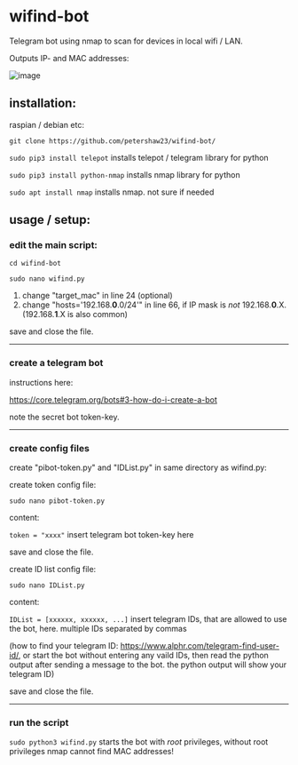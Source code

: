 # wifind-bot
Telegram bot using nmap to scan for devices in local wifi / LAN.

Outputs IP- and MAC addresses:

![image](https://user-images.githubusercontent.com/44604841/119889914-76131280-bf37-11eb-9a57-cbf3acd40d62.png)


## installation:

raspian / debian etc:

`git clone https://github.com/petershaw23/wifind-bot/`

`sudo pip3 install telepot` installs telepot / telegram library for python

`sudo pip3 install python-nmap` installs nmap library for python

`sudo apt install nmap` installs nmap. not sure if needed

## usage / setup:


### edit the main script:

`cd wifind-bot`

`sudo nano wifind.py`


1. change "target_mac" in line 24 (optional)
2. change "hosts='192.168.**0**.0/24'" in line 66, if IP mask is _not_ 192.168.**0**.X. (192.168.**1**.X is also common)

save and close the file.

____

### create a telegram bot 
instructions here:

https://core.telegram.org/bots#3-how-do-i-create-a-bot

note the secret bot token-key.

____

### create config files
create "pibot-token.py" and "IDList.py" in same directory as wifind.py:


create token config file:

`sudo nano pibot-token.py`


content:

`token = "xxxx"` insert telegram bot token-key here

save and close the file.

create ID list config file:

`sudo nano IDList.py`

content:

`IDList = [xxxxxx, xxxxxx, ...]` insert telegram IDs, that are allowed to use the bot, here. multiple IDs separated by commas

(how to find your telegram ID: https://www.alphr.com/telegram-find-user-id/, or start the bot without entering any vaild IDs, then read the python output after sending a message to the bot. the python output will show your telegram ID)

save and close the file.

____

### run the script

`sudo python3 wifind.py` starts the bot with _root_ privileges, without root privileges nmap cannot find MAC addresses!
